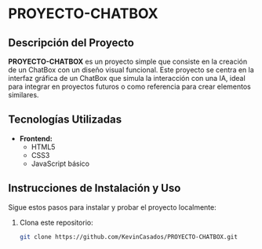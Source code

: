 # PROYECTO-CHATBOX

## Descripción del Proyecto
**PROYECTO-CHATBOX** es un proyecto simple que consiste en la creación de un ChatBox con un diseño visual funcional. Este proyecto se centra en la interfaz gráfica de un ChatBox que simula la interacción con una IA, ideal para integrar en proyectos futuros o como referencia para crear elementos similares.

## Tecnologías Utilizadas
- **Frontend:**
  - HTML5
  - CSS3
  - JavaScript básico

## Instrucciones de Instalación y Uso
Sigue estos pasos para instalar y probar el proyecto localmente:

1. Clona este repositorio:
   ```bash
   git clone https://github.com/KevinCasados/PROYECTO-CHATBOX.git
